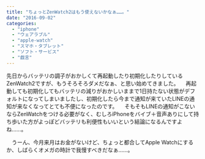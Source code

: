 ```yaml
---
title: "ちょっとZenWatch2はもう使えないかなぁ……。"
date: "2016-09-02"
categories: 
  - "iphone"
  - "ウェアラブル"
  - "apple-watch"
  - "スマホ・タブレット"
  - "ソフト・サービス"
  - "戯言"
---
```


先日からバッテリの調子がおかしくて再起動したり初期化したりしているZenWatch2ですが、もうそろそろダメだなぁ、と思い始めてきました。 　再起動しても初期化してもバッテリの減りがおかしいままで1日持たない状態がデフォルトになってしまいましたし、初期化したら今まで通知が来ていたLINEの通知が来なくなってとても不便になったのです。 　そもそもLINEの通知がこないならZenWatchをつける必要がなく、むしろiPhoneをバイブ＋音声ありにして持ち歩いた方がよっぽどバッテリも利便性もいいという結論になるんですよね……。

　うーん、今月来月はお金がないけど、ちょっと都合してApple Watchにするか、しばらくオメガの時計で我慢すべきだなぁ……。
